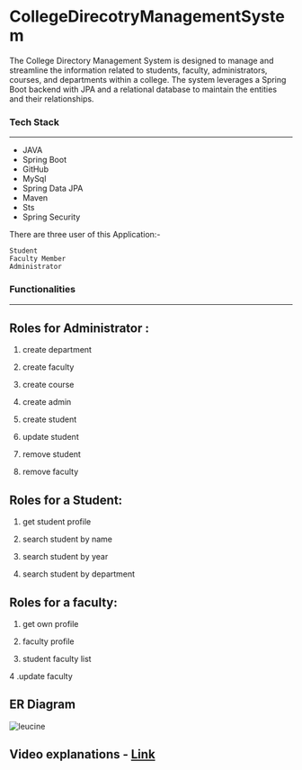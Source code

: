# CollegeDirecotryManagementSystem

The College Directory Management System is designed to manage and streamline the information related to students, faculty, administrators, courses, and departments within a college. The system leverages a Spring Boot backend with JPA and a relational database to maintain the entities and their relationships.

### Tech Stack

------------

- JAVA
- Spring Boot
- GitHub
- MySql
- Spring Data JPA
- Maven
- Sts
- Spring Security

There are three user of this Application:-

    Student
    Faculty Member
    Administrator


### Functionalities

------------
## Roles for Administrator :

1. create department

2. create faculty

3. create course

4. create admin

5. create student

6. update student

7. remove student

8. remove faculty


## Roles for a Student:

1. get student profile

2. search student by name

3. search student by year

4. search student by department

## Roles for a faculty:

1. get own profile

2. faculty profile

3. student faculty list

4 .update faculty


## ER Diagram

![leucine](https://github.com/user-attachments/assets/b76bd0fa-7b5c-44ec-a588-c2dad5ba2b7e)


## Video explanations -  [Link](https://github.com/rajsaurabh78/LibrarySystemFrontend)
